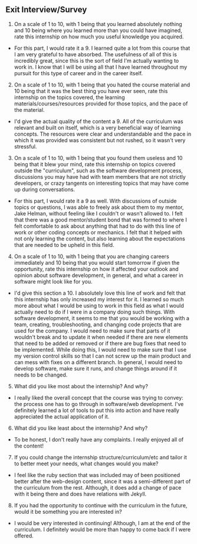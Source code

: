 ## Exit Interview/Survey

1. On a scale of 1 to 10, with 1 being that you learned absolutely nothing and 10 being where you learned more than you could have imagined, rate this internship on how much you useful knowledge you acquired.
  * For this part, I would rate it a 9. I learned quite a lot from this course that I am very grateful to have absorbed. The usefulness of all of this is incredibly great, since this is the sort of field I'm actually wanting to work in. I know that I will be using all that I have learned throughout my pursuit for this type of career and in the career itself.
2. On a scale of 1 to 10, with 1 being that you hated the course material and 10 being that it was the best thing you have ever seen, rate this internship on the topics covered, the learning materials/courses/resources provided for those topics, and the pace of the material.
  * I'd give the actual quality of the content a 9. All of the curriculum was relevant and built on itself, which is a very beneficial way of learning concepts. The resources were clear and understandable and the pace in which it was provided was consistent but not rushed, so it wasn't very stressful.
3. On a scale of 1 to 10, with 1 being that you found them useless and 10 being that it blew your mind, rate this internship on topics covered outside the "curriculum", such as the software development process, discussions you may have had with team members that are not strictly developers, or crazy tangents on interesting topics that may have come up during conversations.
  * For this part, I would rate it a 9 as well. With discussions of outside topics or questions, I was able to freely ask about them to my mentor, Jake Helman, without feeling like I couldn't or wasn't allowed to. I felt that there was a good mentor/student bond that was formed to where I felt comfortable to ask about anything that had to do with this line of work or other coding concepts or mechanics. I felt that it helped with not only learning the content, but also learning about the expectations that are needed to be upheld in this field.
4. On a scale of 1 to 10, with 1 being that you are changing careers immediately and 10 being that you would start tomorrow if given the opportunity, rate this internship on how it affected your outlook and opinion about software development, in general, and what a career in software might look like for you.
  * I'd give this section a 10. I absolutely love this line of work and felt that this internship has only increased my interest for it. I learned so much more about what I would be using to work in this field as what I would actually need to do if I were in a company doing such things. With software development, it seems to me that you would be working with a team, creating, troubleshooting, and changing code projects that are used for the company. I would need to make sure that parts of it wouldn't break and to update it when needed if there are new elements that need to be added or removed or if there are bug fixes that need to be implemented. While doing this, I would need to make sure that I use my version control skills so that I can not screw up the main product and can mess with fixes on a different branch. In general, I would need to develop software, make sure it runs, and change things around if it needs to be changed.
5. What did you like most about the internship? And why?
  * I really liked the overall concept that the course was trying to convey: the process one has to go through in software/web development. I've definitely learned a lot of tools to put this into action and have really appreciated the actual application of it.
6. What did you like least about the internship? And why?
  * To be honest, I don't really have any complaints. I really enjoyed all of the content!
7. If you could change the internship structure/curriculum/etc and tailor it to better meet your needs, what changes would you make?
  * I feel like the ruby section that was included may of been positioned better after the web-design content, since it was a semi-different part of the curriculum from the rest. Although, it does add a change of pace with it being there and does have relations with Jekyll.
8. If you had the opportunity to continue with the curriculum in the future, would it be something you are interested in?
  * I would be very interested in continuing! Although, I am at the end of the curriculum. I definitely would be more than happy to come back if I were offered.
